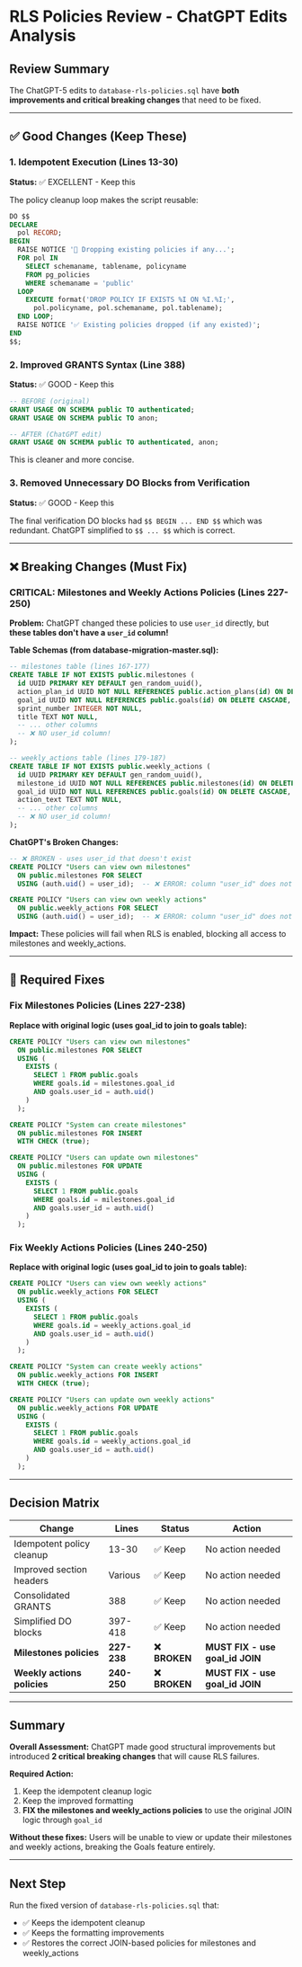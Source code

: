 # RLS Policies Review - ChatGPT Edits Analysis

## Review Summary

The ChatGPT-5 edits to `database-rls-policies.sql` have **both improvements and critical breaking changes** that need to be fixed.

---

## ✅ Good Changes (Keep These)

### 1. Idempotent Execution (Lines 13-30)
**Status:** ✅ EXCELLENT - Keep this

The policy cleanup loop makes the script reusable:
```sql
DO $$
DECLARE
  pol RECORD;
BEGIN
  RAISE NOTICE '🔄 Dropping existing policies if any...';
  FOR pol IN
    SELECT schemaname, tablename, policyname
    FROM pg_policies
    WHERE schemaname = 'public'
  LOOP
    EXECUTE format('DROP POLICY IF EXISTS %I ON %I.%I;',
      pol.policyname, pol.schemaname, pol.tablename);
  END LOOP;
  RAISE NOTICE '✅ Existing policies dropped (if any existed)';
END
$$;
```

### 2. Improved GRANTS Syntax (Line 388)
**Status:** ✅ GOOD - Keep this

```sql
-- BEFORE (original)
GRANT USAGE ON SCHEMA public TO authenticated;
GRANT USAGE ON SCHEMA public TO anon;

-- AFTER (ChatGPT edit)
GRANT USAGE ON SCHEMA public TO authenticated, anon;
```

This is cleaner and more concise.

### 3. Removed Unnecessary DO Blocks from Verification
**Status:** ✅ GOOD - Keep this

The final verification DO blocks had `$$ BEGIN ... END $$` which was redundant. ChatGPT simplified to `$$ ... $$` which is correct.

---

## ❌ Breaking Changes (Must Fix)

### CRITICAL: Milestones and Weekly Actions Policies (Lines 227-250)

**Problem:** ChatGPT changed these policies to use `user_id` directly, but **these tables don't have a `user_id` column!**

**Table Schemas (from database-migration-master.sql):**

```sql
-- milestones table (lines 167-177)
CREATE TABLE IF NOT EXISTS public.milestones (
  id UUID PRIMARY KEY DEFAULT gen_random_uuid(),
  action_plan_id UUID NOT NULL REFERENCES public.action_plans(id) ON DELETE CASCADE,
  goal_id UUID NOT NULL REFERENCES public.goals(id) ON DELETE CASCADE,
  sprint_number INTEGER NOT NULL,
  title TEXT NOT NULL,
  -- ... other columns
  -- ❌ NO user_id column!
);

-- weekly_actions table (lines 179-187)
CREATE TABLE IF NOT EXISTS public.weekly_actions (
  id UUID PRIMARY KEY DEFAULT gen_random_uuid(),
  milestone_id UUID NOT NULL REFERENCES public.milestones(id) ON DELETE CASCADE,
  goal_id UUID NOT NULL REFERENCES public.goals(id) ON DELETE CASCADE,
  action_text TEXT NOT NULL,
  -- ... other columns
  -- ❌ NO user_id column!
);
```

**ChatGPT's Broken Changes:**

```sql
-- ❌ BROKEN - uses user_id that doesn't exist
CREATE POLICY "Users can view own milestones"
  ON public.milestones FOR SELECT
  USING (auth.uid() = user_id);  -- ❌ ERROR: column "user_id" does not exist

CREATE POLICY "Users can view own weekly actions"
  ON public.weekly_actions FOR SELECT
  USING (auth.uid() = user_id);  -- ❌ ERROR: column "user_id" does not exist
```

**Impact:** These policies will fail when RLS is enabled, blocking all access to milestones and weekly_actions.

---

## 🔧 Required Fixes

### Fix Milestones Policies (Lines 227-238)

**Replace with original logic (uses goal_id to join to goals table):**

```sql
CREATE POLICY "Users can view own milestones"
  ON public.milestones FOR SELECT
  USING (
    EXISTS (
      SELECT 1 FROM public.goals
      WHERE goals.id = milestones.goal_id
      AND goals.user_id = auth.uid()
    )
  );

CREATE POLICY "System can create milestones"
  ON public.milestones FOR INSERT
  WITH CHECK (true);

CREATE POLICY "Users can update own milestones"
  ON public.milestones FOR UPDATE
  USING (
    EXISTS (
      SELECT 1 FROM public.goals
      WHERE goals.id = milestones.goal_id
      AND goals.user_id = auth.uid()
    )
  );
```

### Fix Weekly Actions Policies (Lines 240-250)

**Replace with original logic (uses goal_id to join to goals table):**

```sql
CREATE POLICY "Users can view own weekly actions"
  ON public.weekly_actions FOR SELECT
  USING (
    EXISTS (
      SELECT 1 FROM public.goals
      WHERE goals.id = weekly_actions.goal_id
      AND goals.user_id = auth.uid()
    )
  );

CREATE POLICY "System can create weekly actions"
  ON public.weekly_actions FOR INSERT
  WITH CHECK (true);

CREATE POLICY "Users can update own weekly actions"
  ON public.weekly_actions FOR UPDATE
  USING (
    EXISTS (
      SELECT 1 FROM public.goals
      WHERE goals.id = weekly_actions.goal_id
      AND goals.user_id = auth.uid()
    )
  );
```

---

## Decision Matrix

| Change | Lines | Status | Action |
|--------|-------|--------|--------|
| Idempotent policy cleanup | 13-30 | ✅ Keep | No action needed |
| Improved section headers | Various | ✅ Keep | No action needed |
| Consolidated GRANTS | 388 | ✅ Keep | No action needed |
| Simplified DO blocks | 397-418 | ✅ Keep | No action needed |
| **Milestones policies** | **227-238** | **❌ BROKEN** | **MUST FIX - use goal_id JOIN** |
| **Weekly actions policies** | **240-250** | **❌ BROKEN** | **MUST FIX - use goal_id JOIN** |

---

## Summary

**Overall Assessment:** ChatGPT made good structural improvements but introduced **2 critical breaking changes** that will cause RLS failures.

**Required Action:**
1. Keep the idempotent cleanup logic
2. Keep the improved formatting
3. **FIX the milestones and weekly_actions policies** to use the original JOIN logic through `goal_id`

**Without these fixes:** Users will be unable to view or update their milestones and weekly actions, breaking the Goals feature entirely.

---

## Next Step

Run the fixed version of `database-rls-policies.sql` that:
- ✅ Keeps the idempotent cleanup
- ✅ Keeps the formatting improvements
- ✅ Restores the correct JOIN-based policies for milestones and weekly_actions
